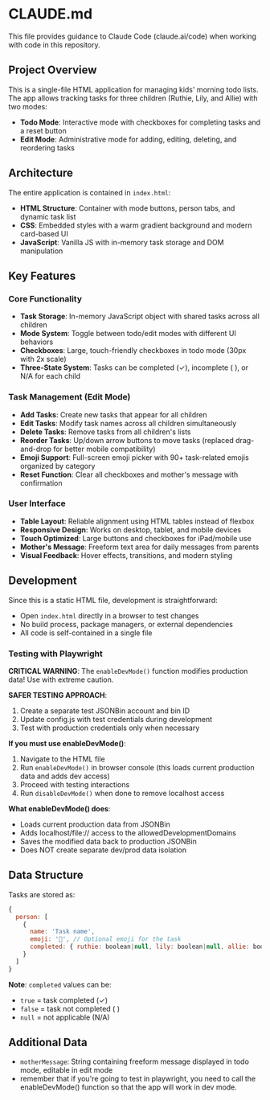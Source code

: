 # CLAUDE.md

This file provides guidance to Claude Code (claude.ai/code) when working with code in this repository.

## Project Overview

This is a single-file HTML application for managing kids' morning todo lists. The app allows tracking tasks for three children (Ruthie, Lily, and Allie) with two modes:
- **Todo Mode**: Interactive mode with checkboxes for completing tasks and a reset button
- **Edit Mode**: Administrative mode for adding, editing, deleting, and reordering tasks

## Architecture

The entire application is contained in `index.html`:
- **HTML Structure**: Container with mode buttons, person tabs, and dynamic task list
- **CSS**: Embedded styles with a warm gradient background and modern card-based UI
- **JavaScript**: Vanilla JS with in-memory task storage and DOM manipulation

## Key Features

### Core Functionality
- **Task Storage**: In-memory JavaScript object with shared tasks across all children
- **Mode System**: Toggle between todo/edit modes with different UI behaviors
- **Checkboxes**: Large, touch-friendly checkboxes in todo mode (30px with 2x scale)
- **Three-State System**: Tasks can be completed (✓), incomplete ( ), or N/A for each child

### Task Management (Edit Mode)
- **Add Tasks**: Create new tasks that appear for all children
- **Edit Tasks**: Modify task names across all children simultaneously
- **Delete Tasks**: Remove tasks from all children's lists
- **Reorder Tasks**: Up/down arrow buttons to move tasks (replaced drag-and-drop for better mobile compatibility)
- **Emoji Support**: Full-screen emoji picker with 90+ task-related emojis organized by category
- **Reset Function**: Clear all checkboxes and mother's message with confirmation

### User Interface
- **Table Layout**: Reliable alignment using HTML tables instead of flexbox
- **Responsive Design**: Works on desktop, tablet, and mobile devices
- **Touch Optimized**: Large buttons and checkboxes for iPad/mobile use
- **Mother's Message**: Freeform text area for daily messages from parents
- **Visual Feedback**: Hover effects, transitions, and modern styling

## Development

Since this is a static HTML file, development is straightforward:
- Open `index.html` directly in a browser to test changes
- No build process, package managers, or external dependencies
- All code is self-contained in a single file

### Testing with Playwright
**CRITICAL WARNING**: The `enableDevMode()` function modifies production data! Use with extreme caution.

**SAFER TESTING APPROACH**:
1. Create a separate test JSONBin account and bin ID
2. Update config.js with test credentials during development
3. Test with production credentials only when necessary

**If you must use enableDevMode()**:
1. Navigate to the HTML file
2. Run `enableDevMode()` in browser console (this loads current production data and adds dev access)
3. Proceed with testing interactions
4. Run `disableDevMode()` when done to remove localhost access

**What enableDevMode() does**:
- Loads current production data from JSONBin
- Adds localhost/file:// access to the allowedDevelopmentDomains
- Saves the modified data back to production JSONBin
- Does NOT create separate dev/prod data isolation

## Data Structure

Tasks are stored as:
```javascript
{
  person: [
    { 
      name: 'Task name',
      emoji: '📝', // Optional emoji for the task
      completed: { ruthie: boolean|null, lily: boolean|null, allie: boolean|null } 
    }
  ]
}
```

**Note**: `completed` values can be:
- `true` = task completed (✓)
- `false` = task not completed ( )
- `null` = not applicable (N/A)

## Additional Data
- `motherMessage`: String containing freeform message displayed in todo mode, editable in edit mode
- remember that if you're going to test in playwright, you need to call the enableDevMode() function so that the app will work in dev mode.
